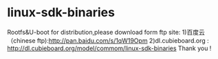linux-sdk-binaries
==================
Rootfs&U-boot for  distribution,please download form ftp site:
1)百度云（chinese ftp):http://pan.baidu.com/s/1qW19Opm
2)dl.cubieboard.org : http://dl.cubieboard.org/model/commom/linux-sdk-binaries 
Thank you ! 
